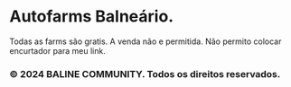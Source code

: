 # Autofarms Balneário.

Todas as farms são gratis. A venda não e permitida. 
Não permito colocar encurtador para meu link.



### © 2024 BALINE COMMUNITY. Todos os direitos reservados.
